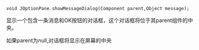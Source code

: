 `void JOptionPane.showMessageDialog(Component parent,Object message);`

显示一个包含一条消息和OK按钮的对话框，这个对话框将位于其parent组件的中央。

如果parent为null,对话框将显示在屏幕的中央

